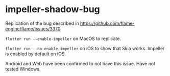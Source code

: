 # impeller-shadow-bug

Replication of the bug described in https://github.com/flame-engine/flame/issues/3370

`flutter run --enable-impeller` on MacOS to replicate.

`flutter run --no-enable-impeller` on iOS to show that Skia works. Impeller is enabled by default on iOS.

Android and Web have been confirmed to not have this issue. Have not tested Windows.